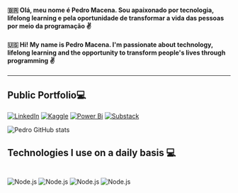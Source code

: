 #### 🇧🇷 Olá, meu nome é Pedro Macena. Sou apaixonado por tecnologia, lifelong learning e pela oportunidade de transformar a vida das pessoas por meio da programação ✌️

#### 🇺🇸 Hi! My name is Pedro Macena. I'm passionate about technology, lifelong learning and the opportunity to transform people's lives through programming ✌️
----
## Public Portfolio💻

[![LinkedIn](https://img.shields.io/badge/LinkedIn-0077B5?style=for-the-badge&logo=linkedin&logoColor=white)](https://www.linkedin.com/in/pedrohmacena/)
[![Kaggle](https://img.shields.io/badge/Kaggle-20BEFF?style=for-the-badge&logo=Kaggle&logoColor=white)](https://www.kaggle.com/code/pedrohenriquemacena/credit-eda-and-analysis-with-sql-and-power-bi/notebook)
[![Power Bi](https://img.shields.io/badge/power_bi-F2C811?style=for-the-badge&logo=powerbi&logoColor=black)](https://app.powerbi.com/view?r=eyJrIjoiZDcyMTZmNmUtMGRmYi00ODhhLWE1OGUtNGVjYzM5NjBkNGQ0IiwidCI6ImI1OTFhZTU0LTMzYzItNDU4OS1iZTY2LTkwMjFhNDE5NmM3YyJ9&pageName=ReportSection)
[![Substack](https://img.shields.io/badge/Substack-%23006f5c.svg?style=for-the-badge&logo=substack&logoColor=FF6719)](https://phmacena.substack.com/)

![Pedro GitHub stats](https://github-readme-stats.vercel.app/api?username=phmacena&show_icons=true&theme=dracula)

## Technologies I use on a daily basis 💻

<div style="display: inline_block"><br/>
    <img align="center" alt="Node.js" src="https://img.shields.io/badge/JavaScript-F7DF1E?style=for-the-badge&logo=javascript&logoColor=black" />
    <img align="center" alt="Node.js" src="https://img.shields.io/badge/Node.js-43853D?style=for-the-badge&logo=node.js&logoColor=white" />
    <img align="center" alt="Node.js" src="https://img.shields.io/badge/TypeScript-007ACC?style=for-the-badge&logo=typescript&logoColor=white" />
    <img align="center" alt="Node.js" src="https://img.shields.io/badge/Express.js-404D59?style=for-the-badge" />
</div>
